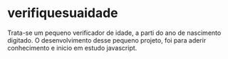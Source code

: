 # verifiquesuaidade

Trata-se um pequeno verificador de idade, a parti do ano de nascimento digitado. O desenvolvimento desse pequeno projeto, foi para aderir conhecimento e inicio em estudo javascript.
